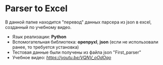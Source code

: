 # Parser to Excel
В данной папке находится "перевод" данных парсера из json в excel, созданный по учебному видео.

- Язык реализации: **Python**
- Вспомогательная библиотека: **openpyxl**, **json** (если не использовали ранее, то требуется установка)
- Тестовая данные были получены из файла json "First_parser"
- Учебное видео: *https://youtu.be/VQNV_oOdOqo*